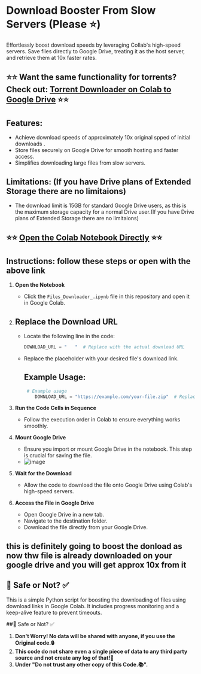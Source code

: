 # Download Booster From Slow Servers (Please ⭐)

Effortlessly boost download speeds by leveraging Collab's high-speed servers. Save files directly to Google Drive, treating it as the host server, and retrieve them at 10x faster rates.

## ⭐⭐ Want the same functionality for torrents? Check out: [Torrent Downloader on Colab to Google Drive](https://github.com/Jaat2727/Torrent-Downloader-on-Collab-To-Google-Drive) ⭐⭐

## Features:
- Achieve download speeds of approximately 10x original spped of initial downloads .
- Store files securely on Google Drive for smooth hosting and faster access.
- Simplifies downloading large files from slow servers.


## Limitations:  (If you have Drive plans of Extended Storage there are no limitaions)
- The download limit is 15GB for standard Google Drive users, as this is the maximum storage capacity for a normal Drive user.(If you have Drive plans of Extended Storage there are no limitaions)

## ⭐⭐ [Open the Colab Notebook Directly](https://colab.research.google.com/github/Jaat2727/Boost-slow-downlaods/blob/main/Files_Downloader_1_.ipynb) ⭐⭐

## Instructions: follow these steps or open with the above link

1. **Open the Notebook**
   - Click the `Files_Downloader_.ipynb` file in this repository and open it in Google Colab.

2. ## **Replace the Download URL**
   - Locate the following line in the code:
     ```python
     DOWNLOAD_URL = "   "  # Replace with the actual download URL
     ```
   - Replace the placeholder with your desired file's download link.

      ## Example Usage:
     ```python
      # Example usage
         DOWNLOAD_URL = "https://example.com/your-file.zip"  # Replace with your file's download link
     ``````

3. **Run the Code Cells in Sequence**
   - Follow the execution order in Colab to ensure everything works smoothly.

4. **Mount Google Drive**
   - Ensure you import or mount Google Drive in the notebook. This step is crucial for saving the file.
   - ![image](https://github.com/user-attachments/assets/f1c1261d-1dd0-4cef-aa43-f1b27adc490c)


5. **Wait for the Download**
   - Allow the code to download the file onto Google Drive using Colab's high-speed servers.

6. **Access the File in Google Drive**
   - Open Google Drive in a new tab.
   - Navigate to the destination folder.
   - Download the file directly from your Google Drive.
  
     
## this is definitely going to boost the donload as now thw file is already downloaded on your google drive and you will get approx 10x from it 







## 🔐 Safe or Not? ✅

This is a simple Python script for boosting the downloading of files using download links in Google Colab. It includes progress monitoring and a keep-alive feature to prevent timeouts.
 
##🔐 Safe or Not? ✅
1.  **Don't Worry! No data will be shared with anyone, if you use the Original code.🔒**
2.  **This code do not share even a single piece of data to any third party source and not create any log of that!🔑**
3.  **Under "Do not trust any other copy of this Code.📚".**


